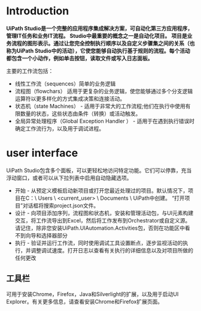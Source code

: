 # Introduction

<b>UiPath Studio是一个完整的应用程序集成解决方案，可自动化第三方应用程序，管理IT任务和业务IT流程。 Studio中最重要的概念之一是自动化项目。 项目是业务流程的图形表示。通过让您完全控制执行顺序以及自定义步骤集之间的关系（也称为UiPath Studio中的活动），它使您能够自动执行基于规则的流程。每个活动都包含一个小动作，例如单击按钮，读取文件或写入日志面板。</b>

主要的工作流包括：
- 线性工作流（sequences）简单的业务逻辑
- 流程图（flowchars） 适用于更复杂的业务逻辑，使您能够通过多个分支逻辑运算符以更多样化的方式集成决策和连接活动。
- 状态机（state Machines） - 适用于非常大的工作流程;他们在执行中使用有限数量的状态，这些状态由条件（转换）或活动触发。
- 全局异常处理程序（Global Exception Handler ） - 适用于在遇到执行错误时确定工作流行为，以及用于调试进程。

# user interface
UiPath Studio包含多个面板，可以更轻松地访问特定功能。它们可以停靠，充当浮动窗口，或者可以从下拉列表中启用自动隐藏选项。
- 开始 - 从预定义模板启动新项目或打开您最近处理过的项目。默认情况下，项目在C：\ Users \ <current_user> \ Documents \ UiPath中创建。 “打开项目”对话框将搜索project.json文件。
- 设计 - 向项目添加序列，流程图和状态机，安装和管理活动包，与UI元素构建交互，将工作流导出到Excel，然后将工作发布到Orchestrator或自定义源。请记住，除非您安装UiPath.UIAutomation.Activities包，否则在功能区中看不到向导和选择器部分
- 执行 - 验证并运行工作流，同时使用调试工具设置断点，逐步监视活动的执行，并调整调试速度。打开日志以查看有关执行的详细信息以及对项目所做的任何更改

## 工具栏
可用于安装Chrome，Firefox，Java和Silverlight的扩展，以及用于启动UI Explorer。有关更多信息，请查看安装Chrome和Firefox扩展页面。
